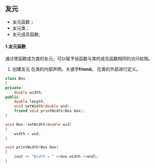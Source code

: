 ## 友元
- 友元函数；
- 友元类；
- 友元成员函数;

#### 1.友元函数
通过使函数成为类的友元，可以赋予该函数与类的成员函数相同的访问权限。
1. 创建友元
在类的内部声明，关键字**friend**。
在类的外部进行定义。
```c++
class Box
{
private:
    double width;
public:
    double length;
    void setWidth(double wid);
    friend void printWidth(Box box);
}
```

```c++
void Box::setWidth(double wid)
{
    width = wid;
}

void printWidth(Box box)
{
    cout << "Width = " <<box.width <<endl;
}
```